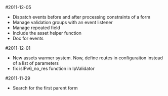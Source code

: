 #2011-12-05
- Dispatch events before and after processing constraints of a form
- Manage validation groups with an event listener
- Manage repeated field
- Include the asset helper function
- Doc for events

#2011-12-01
- New assets warmer system. Now, define routes in configuraiton instead of a list of parameters
- fix isIPv6_no_res function in IpValidator

#2011-11-29
- Search for the first parent form